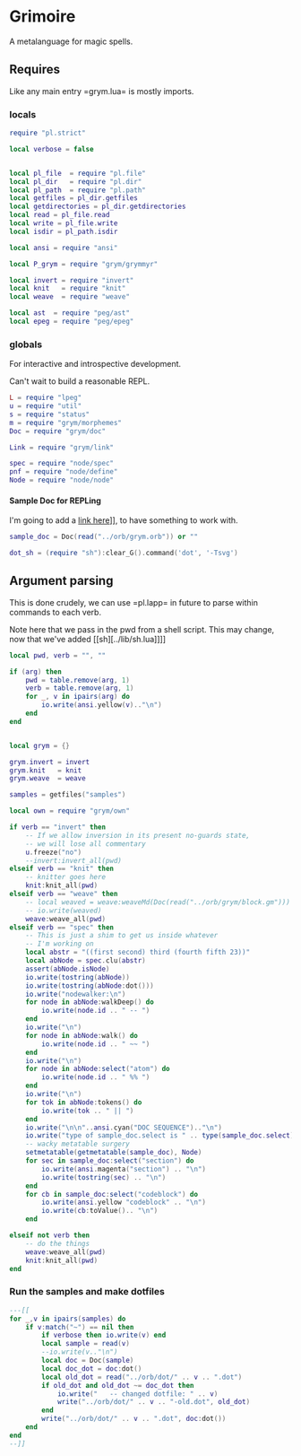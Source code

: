 # Grimoire 

A metalanguage for magic spells.

## Requires

Like any main entry =grym.lua= is mostly imports.


### locals

```lua
require "pl.strict"

local verbose = false


local pl_file  = require "pl.file"
local pl_dir   = require "pl.dir"
local pl_path  = require "pl.path"
local getfiles = pl_dir.getfiles
local getdirectories = pl_dir.getdirectories
local read = pl_file.read
local write = pl_file.write
local isdir = pl_path.isdir

local ansi = require "ansi"

local P_grym = require "grym/grymmyr" 

local invert = require "invert"
local knit   = require "knit"
local weave  = require "weave"

local ast  = require "peg/ast"
local epeg = require "peg/epeg"


```
### globals

  For interactive and introspective development.


Can't wait to build a reasonable REPL.

```lua
L = require "lpeg"
u = require "util"
s = require "status"
m = require "grym/morphemes"
Doc = require "grym/doc"

Link = require "grym/link"

spec = require "node/spec"
pnf = require "node/define"
Node = require "node/node"
```
#### Sample Doc for REPLing

  I'm going to add a [link here](httk://)]], to have something
to work with.

```lua
sample_doc = Doc(read("../orb/grym.orb")) or ""

dot_sh = (require "sh"):clear_G().command('dot', '-Tsvg')
```
## Argument parsing

This is done crudely, we can use =pl.lapp= in future to parse within
commands to each verb.


Note here that we pass in the pwd from a shell script. This may 
change, now that we've added [[sh][../lib/sh.lua]]]]

```lua
local pwd, verb = "", ""

if (arg) then
    pwd = table.remove(arg, 1)
    verb = table.remove(arg, 1)
    for _, v in ipairs(arg) do
        io.write(ansi.yellow(v).."\n")
    end
end


local grym = {}

grym.invert = invert
grym.knit   = knit
grym.weave  = weave

samples = getfiles("samples")

local own = require "grym/own"

if verb == "invert" then
    -- If we allow inversion in its present no-guards state,
    -- we will lose all commentary
    u.freeze("no")
    --invert:invert_all(pwd)
elseif verb == "knit" then
    -- knitter goes here
    knit:knit_all(pwd)
elseif verb == "weave" then
    -- local weaved = weave:weaveMd(Doc(read("../orb/grym/block.gm")))
    -- io.write(weaved)
    weave:weave_all(pwd) 
elseif verb == "spec" then
    -- This is just a shim to get us inside whatever
    -- I'm working on
    local abstr = "((first second) third (fourth fifth 23))"
    local abNode = spec.clu(abstr)
    assert(abNode.isNode)
    io.write(tostring(abNode))
    io.write(tostring(abNode:dot()))
    io.write("nodewalker:\n")
    for node in abNode:walkDeep() do
        io.write(node.id .. " -- ")
    end
    io.write("\n")
    for node in abNode:walk() do
        io.write(node.id .. " ~~ ")
    end
    io.write("\n")
    for node in abNode:select("atom") do
        io.write(node.id .. " %% ")
    end
    io.write("\n")
    for tok in abNode:tokens() do
        io.write(tok .. " || ")
    end
    io.write("\n\n"..ansi.cyan("DOC SEQUENCE").."\n")
    io.write("type of sample_doc.select is " .. type(sample_doc.select) .. "\n")
    -- wacky metatable surgery
    setmetatable(getmetatable(sample_doc), Node)
    for sec in sample_doc:select("section") do
        io.write(ansi.magenta("section") .. "\n")
        io.write(tostring(sec) .. "\n")
    end
    for cb in sample_doc:select("codeblock") do
        io.write(ansi.yellow "codeblock" .. "\n")
        io.write(cb:toValue().. "\n")
    end

elseif not verb then
    -- do the things
    weave:weave_all(pwd)
    knit:knit_all(pwd)
end
```
### Run the samples and make dotfiles

```lua
---[[
for _,v in ipairs(samples) do
    if v:match("~") == nil then
        if verbose then io.write(v) end
        local sample = read(v)
        --io.write(v.."\n")
        local doc = Doc(sample)
        local doc_dot = doc:dot()
        local old_dot = read("../orb/dot/" .. v .. ".dot")
        if old_dot and old_dot ~= doc_dot then
            io.write("   -- changed dotfile: " .. v)
            write("../orb/dot/" .. v .. "-old.dot", old_dot)
        end
        write("../orb/dot/" .. v .. ".dot", doc:dot())
    end
end
--]]
```
